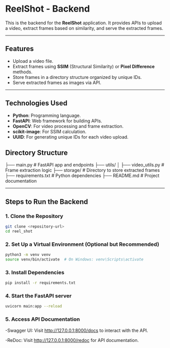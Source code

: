 # ReelShot - Backend

This is the backend for the **ReelShot** application. It provides APIs to upload a video, extract frames based on similarity, and serve the extracted frames.

---

## Features

- Upload a video file.
- Extract frames using **SSIM** (Structural Similarity) or **Pixel Difference** methods.
- Store frames in a directory structure organized by unique IDs.
- Serve extracted frames as images via API.

---

## Technologies Used

- **Python**: Programming language.
- **FastAPI**: Web framework for building APIs.
- **OpenCV**: For video processing and frame extraction.
- **scikit-image**: For SSIM calculation.
- **UUID**: For generating unique IDs for each video upload.


## Directory Structure
├── main.py # FastAPI app and endpoints
├── utils/
│ ├── video_utils.py # Frame extraction logic
├── storage/ # Directory to store extracted frames
├── requirements.txt # Python dependencies
├── README.md # Project documentation


---

## **Steps to Run the Backend**

### 1. **Clone the Repository**
```bash
git clone <repository-url>
cd reel_shot
```


### 2. **Set Up a Virtual Environment (Optional but Recommended)**
```bash
python3 -m venv venv
source venv/bin/activate  # On Windows: venv\Scripts\activate
```

### 3. **Install Dependencies**
```bash
pip install -r requirements.txt
```

### 4. **Start the FastAPI server**
```bash
uvicorn main:app --reload
```

### 5. **Access API Documentation**
-Swagger UI: Visit http://127.0.0.1:8000/docs to interact with the API.

-ReDoc: Visit http://127.0.0.1:8000/redoc for API documentation.

